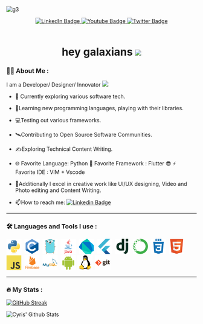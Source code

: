 ![g3](https://user-images.githubusercontent.com/118007944/210166195-dbd2514a-4ba3-429b-a8db-a2a3da49b6ab.png)

<div id="badges" align="center">
  <a href="https://www.linkedin.com/in/rahilsaini/">
    <img src="https://img.shields.io/badge/LinkedIn-blue?style=for-the-badge&logo=linkedin&logoColor=white" alt="LinkedIn Badge"/>
  </a>
  <a href="https://linktr.ee/madeupgalaxy">
    <img src="https://img.shields.io/badge/Linktree-brightgreen?style=for-the-badge&logo=linktree&logoColor=black" alt="Youtube Badge"/>
  </a>
  <a href="https://twitter.com/madeupgalaxy">
    <img src="https://img.shields.io/badge/Twitter-white?style=for-the-badge&logo=twitter&logoColor=blue" alt="Twitter Badge"/>
  </a>
</div>
<div id="badges" align="center">
<img src="https://komarev.com/ghpvc/?username=github&style=flat-square&color=blue" alt=""/>
</div>

<h1 align="center">
  hey galaxians
  <img src="https://media.giphy.com/media/hvRJCLFzcasrR4ia7z/giphy.gif" width="30px"/>
</h1>


### :man_technologist: About Me :
I am a Developer/ Designer/ Innovator <img src="https://media.giphy.com/media/WUlplcMpOCEmTGBtBW/giphy.gif" width="30"> 
- :telescope: Currently exploring various software tech.
- 📖Learning new programming languages, playing with their libraries. 
- 💻Testing out various frameworks. 
- 🛰️Contributing to Open Source Software Communities.
- ✍️Exploring Technical Content Writing.

- 🌐 Favorite Language: Python 🐍
 Favorite Framework : Flutter 😎
:zap:  Favorite IDE : VIM + Vscode

- :seedling:Additionally I excel in creative work like UI/UX designing, Video and Photo editing and Content Writing.

- :mailbox:How to reach me: [![Linkedin Badge](https://img.shields.io/badge/-Linkedin-blue?style=flat&logo=Linkedin&logoColor=white)](https://www.linkedin.com/in/rahilsaini/)

---

### :hammer_and_wrench: Languages and Tools I use :

<div>
  <img src="https://github.com/devicons/devicon/blob/master/icons/python/python-original.svg" title="Python" alt="Python" width="40" height="40"/>&nbsp;
  <img src="https://github.com/devicons/devicon/blob/master/icons/c/c-original.svg" title="C" alt="C" width="40" height="40"/>&nbsp;
  <img src="https://github.com/devicons/devicon/blob/master/icons/go/go-original.svg" title="Go"  alt="Go" width="40" height="40"/>&nbsp;
  <img src="https://github.com/devicons/devicon/blob/master/icons/java/java-original-wordmark.svg" title="Java" alt="Java" width="40" height="40"/>&nbsp;
  <img src="https://github.com/devicons/devicon/blob/master/icons/dart/dart-original.svg" title="Dart" alt="Dart" width="40" height="40"/>&nbsp;
  <img src="https://github.com/devicons/devicon/blob/master/icons/flutter/flutter-original.svg" title="Flutter" alt="Flutter" width="40" height="40"/>&nbsp;
  <img src="https://github.com/devicons/devicon/blob/master/icons/django/django-plain.svg" title="Django" alt="Django" width="40" height="40"/>&nbsp;
  <img src="https://github.com/devicons/devicon/blob/master/icons/anaconda/anaconda-original.svg" title="Anaconda" alt="Anaconda" width="40" height="40"/>&nbsp;
  <img src="https://github.com/devicons/devicon/blob/master/icons/css3/css3-plain-wordmark.svg"  title="CSS3" alt="CSS" width="40" height="40"/>&nbsp;
  <img src="https://github.com/devicons/devicon/blob/master/icons/html5/html5-original.svg" title="HTML5" alt="HTML" width="40" height="40"/>&nbsp;
  <img src="https://github.com/devicons/devicon/blob/master/icons/javascript/javascript-original.svg" title="JavaScript" alt="JavaScript" width="40" height="40"/>&nbsp;
  <img src="https://github.com/devicons/devicon/blob/master/icons/firebase/firebase-plain-wordmark.svg" title="Firebase" alt="Firebase" width="40" height="40"/>&nbsp;
  <img src="https://github.com/devicons/devicon/blob/master/icons/mysql/mysql-original-wordmark.svg" title="MySQL"  alt="MySQL" width="40" height="40"/>&nbsp;
  <img src="https://github.com/devicons/devicon/blob/master/icons/android/android-original.svg" title="Android" alt="Android" width="40" height="40"/>
  <img src="https://github.com/devicons/devicon/blob/master/icons/linux/linux-original.svg" title="Linux" alt="Linux" width="40" height="40"/>&nbsp;
  <img src="https://github.com/devicons/devicon/blob/master/icons/git/git-original-wordmark.svg" title="Git" **alt="Git" width="40" height="40"/>
</div>




---

### :fire: My Stats :
[![GitHub Streak](https://github-readme-streak-stats.herokuapp.com?user=madeupgalaxy&theme=horizon&hide_border=true&border_radius=25&date_format=j%20M%5B%20Y%5D)](https://git.io/streak-stats)

![Cyris' Github Stats](https://github-readme-stats.vercel.app/api?username=madeupgalaxy&hide=contribs,prs&show_icons=true&bg_color=0d1116&title_color=ce09ec&text_color=a4aacb&icon_color=007ec6)
 
